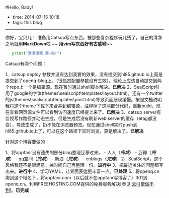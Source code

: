 #Hello, Baby!
 
- time: 2014-07-15 10:18
- tags: this blog

---
你好，宝贝儿！
准备用Catsup写点东西，被那些复杂程序玩儿残了，自己的清净之地就用**MarkDown**啦    ~~
<strong>用vim写东西好有古感哟~~</strong>

 ```python
 	print("漂漂漂漂,漂~亮!")
 ```
 
 Catsup有两个问题：

1、catsup deploy 参数并没有达到我要的效果，没有提交到hl85.github.io上而是提交到了openq-blog上。（很显然配置参数没有生效）。理论上应该自动提交到两个repo上一个是编辑源。现在暂时通过shell脚本解决。**已解决**
2、SealScript引用了google的字体(themes\sealscript\templates\layout.html)，还有一个twitter的js(themes\sealscript\templates\post.html)导致页面展现缓慢。按照文档说明我将这个theme下载下来合并到编辑源，注释掉了这两部分代码，重新build，现在查看网页源文件可以看到访问速度已经提上来了。**已解决**
3、catsup server有监视写作路径并动态生成，但是生成后没有刷新web server的缓存（etag都没变），导致生成了，扔不能在浏览器预览。现在通过shell实时push到hl85.github.io上了，可以在这个路径下实时浏览，算是解决了。**已解决**

针对这个博客要做的：

 1、将appfanr没有遗失的部分blog整理迁移过来。
	- 人人（***完成***）
	- 豆瓣（***完成***）
	- qq空间（***完成***）
	- 新浪（***完成***）
	- cnblogs（***完成***）
 2、SealScript，这个风格我还不是很满意，抽时间自己再整理一份。**进行中**
 3、把最近关注的问题都写出来。**进行中**
 4、学习YAML，让界面表达更丰富一点。**已处理**
 5、将openq.cn绑到这个域名下，将appfanr.com（以后就不在appfanr写博客了）301到openq.cn。利用FREEHOSTING.COM提供的免费服务解决[参见:<a href="/cloud-cant-do">云引擎做不到</a>]。**已完成**

